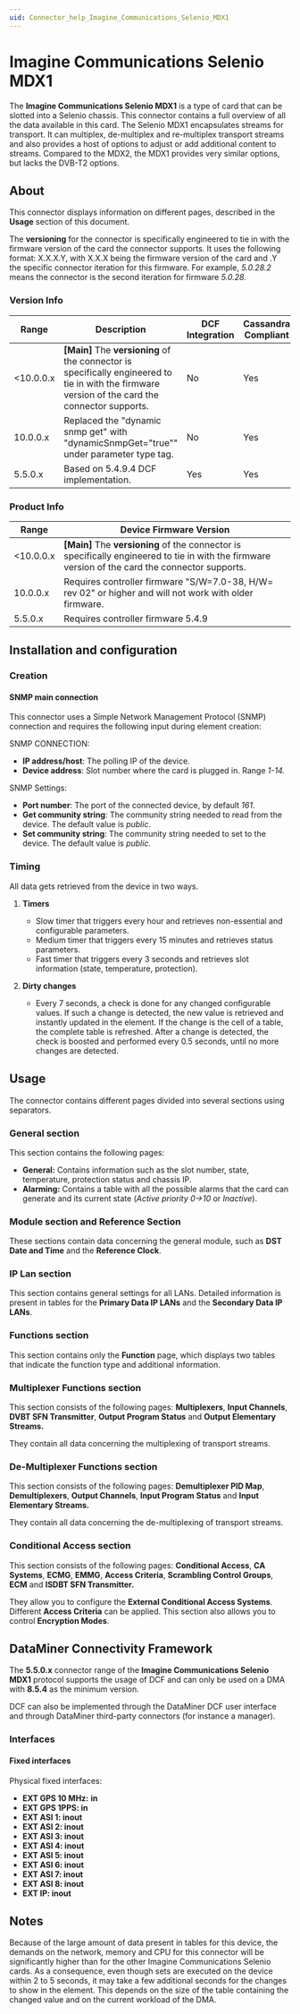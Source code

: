 ```yaml
---
uid: Connector_help_Imagine_Communications_Selenio_MDX1
---
```


# Imagine Communications Selenio MDX1

The **Imagine Communications Selenio MDX1** is a type of card that can be slotted into a Selenio chassis. This connector contains a full overview of all the data available in this card. The Selenio MDX1 encapsulates streams for transport. It can multiplex, de-multiplex and re-multiplex transport streams and also provides a host of options to adjust or add additional content to streams. Compared to the MDX2, the MDX1 provides very similar options, but lacks the DVB-T2 options.

## About

This connector displays information on different pages, described in the **Usage** section of this document.

The **versioning** for the connector is specifically engineered to tie in with the firmware version of the card the connector supports. It uses the following format: X.X.X.Y, with X.X.X being the firmware version of the card and .Y the specific connector iteration for this firmware. For example, *5.0.28.2* means the connector is the second iteration for firmware *5.0.28.*

### Version Info

| **Range** | **Description**                                                                                                                               | **DCF Integration** | **Cassandra Compliant** |
|------------------|-----------------------------------------------------------------------------------------------------------------------------------------------|---------------------|-------------------------|
| \<10.0.0.x       | **\[Main\]** The **versioning** of the connector is specifically engineered to tie in with the firmware version of the card the connector supports. | No                  | Yes                     |
| 10.0.0.x         | Replaced the "dynamic snmp get" with "dynamicSnmpGet="true"" under parameter type tag.                                                        | No                  | Yes                     |
| 5.5.0.x          | Based on 5.4.9.4 DCF implementation.                                                                                                          | Yes                 | Yes                     |

### Product Info

| Range     | Device Firmware Version                                                                                                                       |
|------------------|-----------------------------------------------------------------------------------------------------------------------------------------------|
| \<10.0.0.x       | **\[Main\]** The **versioning** of the connector is specifically engineered to tie in with the firmware version of the card the connector supports. |
| 10.0.0.x         | Requires controller firmware "S/W=7.0-38, H/W= rev 02" or higher and will not work with older firmware.                                       |
| 5.5.0.x          | Requires controller firmware 5.4.9                                                                                                            |

## Installation and configuration

### Creation

#### SNMP main connection

This connector uses a Simple Network Management Protocol (SNMP) connection and requires the following input during element creation:

SNMP CONNECTION:

- **IP address/host**: The polling IP of the device.
- **Device address**: Slot number where the card is plugged in. Range *1-14.*

SNMP Settings:

- **Port number**: The port of the connected device, by default *161*.
- **Get community string**: The community string needed to read from the device. The default value is *public*.
- **Set community string**: The community string needed to set to the device. The default value is *public.*

### Timing

All data gets retrieved from the device in two ways.

1. **Timers**

   - Slow timer that triggers every hour and retrieves non-essential and configurable parameters.
   - Medium timer that triggers every 15 minutes and retrieves status parameters.
   - Fast timer that triggers every 3 seconds and retrieves slot information (state, temperature, protection).

1. **Dirty changes**

   - Every 7 seconds, a check is done for any changed configurable values. If such a change is detected, the new value is retrieved and instantly updated in the element. If the change is the cell of a table, the complete table is refreshed. After a change is detected, the check is boosted and performed every 0.5 seconds, until no more changes are detected.

## Usage

The connector contains different pages divided into several sections using separators.

### General section

This section contains the following pages:

- **General:** Contains information such as the slot number, state, temperature, protection status and chassis IP.
- **Alarming:** Contains a table with all the possible alarms that the card can generate and its current state (*Active priority 0-\>10* or *Inactive*).

### Module section and Reference Section

These sections contain data concerning the general module, such as **DST Date and Time** and the **Reference Clock**.

### IP Lan section

This section contains general settings for all LANs. Detailed information is present in tables for the **Primary Data IP LANs** and the **Secondary Data IP LANs**.

### Functions section

This section contains only the **Function** page, which displays two tables that indicate the function type and additional information.

### Multiplexer Functions section

This section consists of the following pages: **Multiplexers**, **Input Channels**, **DVBT SFN Transmitter**, **Output Program Status** and **Output Elementary Streams.**

They contain all data concerning the multiplexing of transport streams.

### De-Multiplexer Functions section

This section consists of the following pages: **Demultiplexer PID Map**, **Demultiplexers**, **Output Channels**, **Input Program Status** and **Input Elementary Streams.**

They contain all data concerning the de-multiplexing of transport streams.

### Conditional Access section

This section consists of the following pages: **Conditional Access**, **CA Systems**, **ECMG**, **EMMG**, **Access Criteria**, **Scrambling Control Groups**, **ECM** and **ISDBT SFN Transmitter.**

They allow you to configure the **External Conditional Access Systems**. Different **Access Criteria** can be applied. This section also allows you to control **Encryption Modes**.

## DataMiner Connectivity Framework

The **5.5.0.x** connector range of the **Imagine Communications Selenio MDX1** protocol supports the usage of DCF and can only be used on a DMA with **8.5.4** as the minimum version.

DCF can also be implemented through the DataMiner DCF user interface and through DataMiner third-party connectors (for instance a manager).

### Interfaces

#### Fixed interfaces

Physical fixed interfaces:

- **EXT GPS 10 MHz:** **in**
- **EXT GPS 1PPS: in**
- **EXT ASI 1: inout**
- **EXT ASI 2: inout**
- **EXT ASI 3: inout**
- **EXT ASI 4: inout**
- **EXT ASI 5: inout**
- **EXT ASI 6: inout**
- **EXT ASI 7: inout**
- **EXT ASI 8: inout**
- **EXT IP: inout**

## Notes

Because of the large amount of data present in tables for this device, the demands on the network, memory and CPU for this connector will be significantly higher than for the other Imagine Communications Selenio cards. As a consequence, even though sets are executed on the device within 2 to 5 seconds, it may take a few additional seconds for the changes to show in the element. This depends on the size of the table containing the changed value and on the current workload of the DMA.
